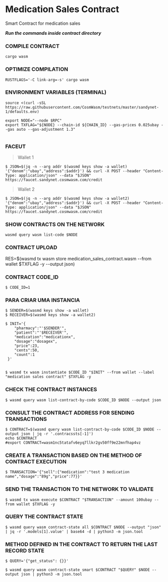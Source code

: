 # Medication Sales Contract

Smart Contract for medication sales

***Run the commands inside contract directory***

### COMPILE CONTRACT
```console
cargo wasm
```
### OPTIMIZE COMPILATION
```console
RUSTFLAGS='-C link-arg=-s' cargo wasm
```

### ENVIRONMENT VARIABLES (TERMINAL)
```console
source <(curl -sSL https://raw.githubusercontent.com/CosmWasm/testnets/master/sandynet-1/defaults.env)

export NODE="--node $RPC"
export TXFLAG="${NODE} --chain-id ${CHAIN_ID} --gas-prices 0.025ubay --gas auto --gas-adjustment 1.3"


```


### FACEUT
> Wallet 1
```console
$ JSON=$(jq -n --arg addr $(wasmd keys show -a wallet) '{"denom":"ubay","address":$addr}') && curl -X POST --header "Content-Type: application/json" --data "$JSON" https://faucet.sandynet.cosmwasm.com/credit
```
> Wallet 2
```console
$ JSON=$(jq -n --arg addr $(wasmd keys show -a wallet2) '{"denom":"ubay","address":$addr}') && curl -X POST --header "Content-Type: application/json" --data "$JSON" https://faucet.sandynet.cosmwasm.com/credit

```



### SHOW CONTRACTS ON THE NETWORK
```console
wasmd query wasm list-code $NODE
```

### CONTRACT UPLOAD
 RES=$(wasmd tx wasm store medication_sales_contract.wasm --from wallet $TXFLAG -y --output json)

### CONTRACT CODE_ID
```console
$ CODE_ID=1
```

### PARA CRIAR UMA INSTANCIA
```console
$ SENDER=$(wasmd keys show -a wallet)
$ RECEIVER=$(wasmd keys show -a wallet2)

$ INIT='{
    "pharmacy":"'$SENDER'",
    "patient":"'$RECEIVER'",
    "medication":"medicationx",
    "dosage":"dosagex",
    "price":23,
    "cents":50,
    "count":1
 }'


$ wasmd tx wasm instantiate $CODE_ID "$INIT" --from wallet --label "medication sales contract" $TXFLAG -y

```

### CHECK THE CONTRACT INSTANCES
```console
$ wasmd query wasm list-contract-by-code $CODE_ID $NODE --output json
```

### CONSULT THE CONTRACT ADDRESS FOR SENDING TRANSACTIONS
```console
$ CONTRACT=$(wasmd query wasm list-contract-by-code $CODE_ID $NODE --output json | jq -r '.contracssts[-1]')
echo $CONTRACT
#export CONTRACT=wasm1nc5tatafv6eyq7llkr2gv50ff9e22mnfhap4vz
```

### CREATE A TRANSACTION BASED ON THE METHOD OF CONTRACT EXECUTION
```console
$ TRANSACTION='{"sell":{"medication":"test 3 medication name","dosage":"89g","price":77}}'

```

### SEND THE TRANSACTION TO THE NETWORK TO VALIDATE
```console
$ wasmd tx wasm execute $CONTRACT "$TRANSACTION" --amount 100ubay --from wallet $TXFLAG -y
```

### QUERY THE CONTRACT STATE
```console
$ wasmd query wasm contract-state all $CONTRACT $NODE --output "json" | jq -r '.models[1].value' | base64 -d | python3 -m json.tool
```

### METHOD DEFINED IN THE CONTRACT TO RETURN THE LAST RECORD STATE
```console
$ QUERY='{"get_status": {}}'

$ wasmd query wasm contract-state smart $CONTRACT "$QUERY" $NODE --output json | python3 -m json.tool
```
